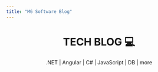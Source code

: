 ```yaml
---
title: "MG Software Blog"
---
```

<div align="center">
    <h1>TECH BLOG 💻</h1>
    <p>.NET | Angular | C# | JavaScript | DB | more </p>
</div> 
</br>